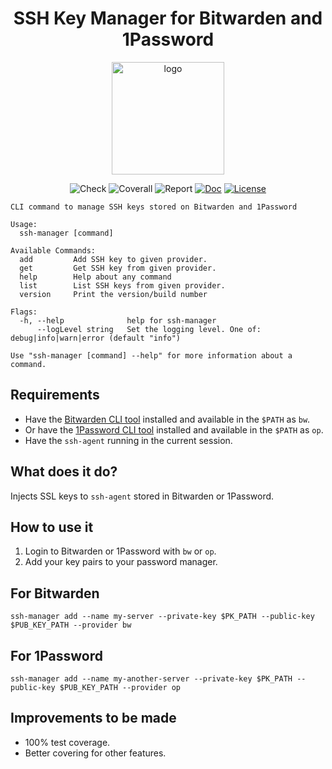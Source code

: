 <h1 align="center">
SSH Key Manager for Bitwarden and 1Password
</h1>

<p align="center">
  <a href="https://ssh-manager.omegion.dev" target="_blank">
    <img width="180" src="https://ssh-manager.omegion.dev/img/logo.svg" alt="logo">
  </a>
</p>

<p align="center">
    <img src="https://img.shields.io/github/workflow/status/omegion/ssh-manager/Code%20Check" alt="Check"></a>
    <img src="https://coveralls.io/repos/github/omegion/ssh-manager/badge.svg?branch=master" alt="Coverall"></a>
    <img src="https://goreportcard.com/badge/github.com/omegion/ssh-manager" alt="Report"></a>
    <a href="http://pkg.go.dev/github.com/omegion/ssh-manager"><img src="https://img.shields.io/badge/pkg.go.dev-doc-blue" alt="Doc"></a>
    <a href="https://github.com/omegion/ssh-manager/blob/master/LICENSE"><img src="https://img.shields.io/github/license/omegion/ssh-manager" alt="License"></a>
</p>

```shell
CLI command to manage SSH keys stored on Bitwarden and 1Password

Usage:
  ssh-manager [command]

Available Commands:
  add         Add SSH key to given provider.
  get         Get SSH key from given provider.
  help        Help about any command
  list        List SSH keys from given provider.
  version     Print the version/build number

Flags:
  -h, --help              help for ssh-manager
      --logLevel string   Set the logging level. One of: debug|info|warn|error (default "info")

Use "ssh-manager [command] --help" for more information about a command.

```

## Requirements

* Have the [Bitwarden CLI tool](https://github.com/bitwarden/cli) installed and available in the `$PATH` as `bw`.
* Or have the [1Password CLI tool](https://1password.com/downloads/command-line/) installed and available in the `$PATH`
  as `op`.
* Have the `ssh-agent` running in the current session.

## What does it do?

Injects SSL keys to `ssh-agent` stored in Bitwarden or 1Password.

## How to use it

1. Login to Bitwarden or 1Password with `bw` or `op`.
1. Add your key pairs to your password manager.

For Bitwarden
---

```shell
ssh-manager add --name my-server --private-key $PK_PATH --public-key $PUB_KEY_PATH --provider bw
```

For 1Password
---

```shell
ssh-manager add --name my-another-server --private-key $PK_PATH --public-key $PUB_KEY_PATH --provider op
```

## Improvements to be made

* 100% test coverage.
* Better covering for other features.

